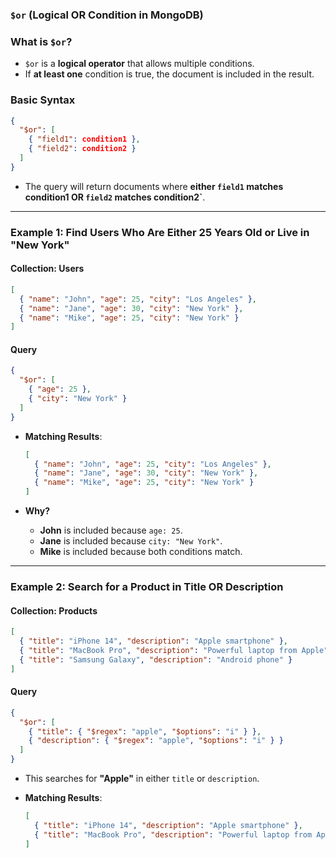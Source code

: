 ### **`$or` (Logical OR Condition in MongoDB)**

### **What is `$or`?**

- `$or` is a **logical operator** that allows multiple conditions.
- If **at least one** condition is true, the document is included in the result.

### **Basic Syntax**

```json
{
  "$or": [
    { "field1": condition1 },
    { "field2": condition2 }
  ]
}
```

- The query will return documents where **either `field1` matches condition1 OR `field2` matches condition2`**.

---

### **Example 1: Find Users Who Are Either 25 Years Old or Live in "New York"**

#### **Collection: Users**

```json
[
  { "name": "John", "age": 25, "city": "Los Angeles" },
  { "name": "Jane", "age": 30, "city": "New York" },
  { "name": "Mike", "age": 25, "city": "New York" }
]
```

#### **Query**

```json
{
  "$or": [
    { "age": 25 },
    { "city": "New York" }
  ]
}
```

- **Matching Results**:
    
    ```json
    [
      { "name": "John", "age": 25, "city": "Los Angeles" },
      { "name": "Jane", "age": 30, "city": "New York" },
      { "name": "Mike", "age": 25, "city": "New York" }
    ]
    ```
    
- **Why?**
    - **John** is included because `age: 25`.
    - **Jane** is included because `city: "New York"`.
    - **Mike** is included because both conditions match.

---

### **Example 2: Search for a Product in Title OR Description**

#### **Collection: Products**

```json
[
  { "title": "iPhone 14", "description": "Apple smartphone" },
  { "title": "MacBook Pro", "description": "Powerful laptop from Apple" },
  { "title": "Samsung Galaxy", "description": "Android phone" }
]
```

#### **Query**

```json
{
  "$or": [
    { "title": { "$regex": "apple", "$options": "i" } },
    { "description": { "$regex": "apple", "$options": "i" } }
  ]
}
```

- This searches for **"Apple"** in either `title` or `description`.
- **Matching Results**:
    
    ```json
    [
      { "title": "iPhone 14", "description": "Apple smartphone" },
      { "title": "MacBook Pro", "description": "Powerful laptop from Apple" }
    ]
    ```
    